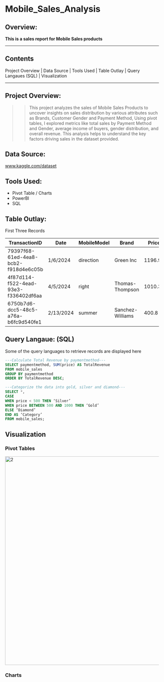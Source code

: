 # Mobile_Sales_Analysis

## Overview:
 **This is a sales report for Mobile Sales products**
 
 ---
 
## Contents
Project Overview | Data Source | Tools Used | Table Outlay | Query Langaues (SQL) | Visualization

---

## Project Overview:
> > This project analyzes the sales of Mobile Sales Products to uncover insights on sales distribution by various attributes such as Brands, Customer Gender and Payment Method, Using pivot tables, I explored metrics like total sales by Payment Method and Gender, average income of buyers, gender distribution, and overall revenue. This analysis helps to understand the key factors driving sales in the dataset provided.

## Data Source:
www.kaggle.com/dataset

## Tools Used:
+	Pivot Table / Charts
+	PowerBI
+ SQL

## Table Outlay:
First Three Records

|TransactionID|	Date	|MobileModel	|Brand	|Price	|UnitsSold|	TotalRevenue	|CustomerAge|	CustomerGender|	Location	|PaymentMethod|
|-------|------|------|------|-----|------|------|-------|------|------|------|
|79397f68-61ed-4ea8-bcb2-f918d4e6c05b|	1/6/2024|	direction	|Green Inc|	1196.95|	85	|28002.8	|32	|Female|	Port Erik|	Online|
|4f87d114-f522-4ead-93e3-f336402df6aa	|4/5/2024	|right	|Thomas-Thompson	|1010.34|	64|	2378.82|	55	|Female	|East Linda	|Credit Card|
|6750b7d6-dcc5-48c5-a76a-b6fc9d540fe1	|2/13/2024	|summer|	Sanchez-Williams	|400.8	|95	|31322.56	|57	|Male|	East Angelicastad	|Online|

## Query Langaue: (SQL)
Some of the query languages to retrieve records are displayed here

```SQL
---Calculate Total Revenue by paymentmethod---
SELECT paymentmethod, SUM(price) AS TotalRevenue
FROM mobile_sales
GROUP BY paymentmethod
ORDER BY TotalRevenue DESC;

```

```SQL
---Categorize the data into gold, silver and diamond---
SELECT *,
CASE
WHEN price < 500 THEN ‘Silver’
WHEN price BETWEEN 500 AND 1000 THEN ‘Gold’
ELSE ‘Diamond’
END AS ‘Category’
FROM mobile_sales;

```

## Visualization
### Pivot Tables

<img width="1406" height="682" alt="2" src="https://github.com/user-attachments/assets/e11b7885-0465-45b1-bd94-7fc03dc3f46e" />

### Charts














